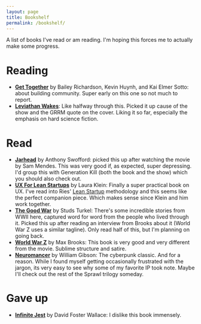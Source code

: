 ```yaml
---
layout: page
title: Bookshelf
permalink: /bookshelf/
---
```

A list of books I've read or am reading. I'm hoping this forces me to actually make some progress.

# Reading
- [**Get Together**](https://www.amazon.com/Get-Together-build-community-people/dp/1732265194) by Bailey Richardson, Kevin Huynh, and Kai Elmer Sotto: about building community. Super early on this one so not much to report. 
- [**Leviathan Wakes**](https://www.amazon.com/Leviathan-Wakes-Expanse-Book-1-ebook/dp/B0047Y171G/ref=tmm_kin_swatch_0?_encoding=UTF8&qid=1638914452&sr=1-1): Like halfway through this. Picked it up cause of the show and the GRRM quote on the cover. Liking it so far, especially the emphasis on hard science fiction. 

# Read
- [**Jarhead**](https://www.amazon.com/Jarhead-Marines-Chronicle-Other-Battles/dp/0743244915) by Anthony Swofford: picked this up after watching the movie by Sam Mendes. This was very good if, as expected, super depressing. I'd group this with Generation Kill (both the book and the show) which you should also check out.
- [**UX For Lean Startups**](https://www.amazon.com/UX-Lean-Startups-Experience-Research-ebook/dp/B07LGGNWJC/ref=sr_1_3?crid=JYMBFNGCXD12&keywords=lean+ux&qid=1638914529&s=digital-text&sprefix=Lean+UX%2Cdigital-text%2C147&sr=1-3) by Laura Klein: Finally a super practical book on UX. I've read into Ries' [Lean Startup](https://en.wikipedia.org/wiki/Lean_startup) methodology and this seems like the perfect companion piece. Which makes sense since Klein and him work together. 
- [**The Good War**](https://www.amazon.com/Good-War-Oral-History-World-ebook/dp/B005LXC99G/ref=sr_1_2?keywords=The+Good+War&qid=1638915581&s=digital-text&sr=1-2) by Studs Turkel: There's some incredible stories from WWII here, captured word for word from the people who lived through it.  Picked this up after reading an interview from Brooks about it (World War Z uses a similar tagline). Only read half of this, but I'm planning on going back.
- [**World War Z**](https://www.amazon.com/World-War-Oral-History-Zombie-ebook/dp/B000JMKQX0/ref=sr_1_3?keywords=World+War+Z&qid=1638915013&s=digital-text&sr=1-3) by Max Brooks: This book is very good and very different from the movie. Sublime structure and satire. 
- [**Neuromancer**](https://www.amazon.com/Neuromancer-Sprawl-Trilogy-William-Gibson-ebook/dp/B000O76ON6/ref=sr_1_1?crid=1KQEQ0U1DGP0E&keywords=neuromancer+william+gibson&qid=1638915563&s=digital-text&sprefix=Neuromancer%2Cdigital-text%2C156&sr=1-1) by William Gibson: The cyberpunk classic. And for a reason. While I found myself getting occasionally frustrated with the jargon, its very easy to see why some of my favorite IP took note. Maybe I'll check out the rest of the Sprawl trilogy someday. 

# Gave up
- [**Infinite Jest**](https://www.amazon.com/Infinite-Jest-David-Foster-Wallace-ebook/dp/B000S1M9LY/ref=sr_1_1?keywords=infinite+jest&qid=1638914789&s=digital-text&sr=1-1) by David Foster Wallace: I dislike this book immensely. 